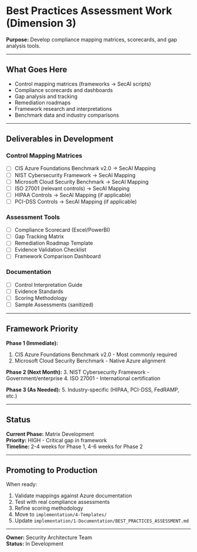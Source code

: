 # Best Practices Assessment Work (Dimension 3)

**Purpose:** Develop compliance mapping matrices, scorecards, and gap analysis tools.

---

## What Goes Here

- Control mapping matrices (frameworks → SecAI scripts)
- Compliance scorecards and dashboards
- Gap analysis and tracking
- Remediation roadmaps
- Framework research and interpretations
- Benchmark data and industry comparisons

---

## Deliverables in Development

### Control Mapping Matrices
- [ ] CIS Azure Foundations Benchmark v2.0 → SecAI Mapping
- [ ] NIST Cybersecurity Framework → SecAI Mapping
- [ ] Microsoft Cloud Security Benchmark → SecAI Mapping
- [ ] ISO 27001 (relevant controls) → SecAI Mapping
- [ ] HIPAA Controls → SecAI Mapping (if applicable)
- [ ] PCI-DSS Controls → SecAI Mapping (if applicable)

### Assessment Tools
- [ ] Compliance Scorecard (Excel/PowerBI)
- [ ] Gap Tracking Matrix
- [ ] Remediation Roadmap Template
- [ ] Evidence Validation Checklist
- [ ] Framework Comparison Dashboard

### Documentation
- [ ] Control Interpretation Guide
- [ ] Evidence Standards
- [ ] Scoring Methodology
- [ ] Sample Assessments (sanitized)

---

## Framework Priority

**Phase 1 (Immediate):**
1. CIS Azure Foundations Benchmark v2.0 - Most commonly required
2. Microsoft Cloud Security Benchmark - Native Azure alignment

**Phase 2 (Next Month):**
3. NIST Cybersecurity Framework - Government/enterprise
4. ISO 27001 - International certification

**Phase 3 (As Needed):**
5. Industry-specific (HIPAA, PCI-DSS, FedRAMP, etc.)

---

## Status

**Current Phase:** Matrix Development  
**Priority:** HIGH - Critical gap in framework  
**Timeline:** 2-4 weeks for Phase 1, 4-6 weeks for Phase 2

---

## Promoting to Production

When ready:
1. Validate mappings against Azure documentation
2. Test with real compliance assessments
3. Refine scoring methodology
4. Move to `implementation/4-Templates/`
5. Update `implementation/1-Documentation/BEST_PRACTICES_ASSESSMENT.md`

---

**Owner:** Security Architecture Team  
**Status:** In Development


